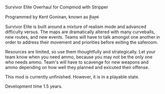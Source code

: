 Survivor Elite Overhaul for Compmod with Stripper

Programmed by Kent Goninan, known as Ɽǝϻɨ

Survivor Elite is built around a mixture of realism mode and advanced difficulty versus. The maps are dramatically altered with many curveballs, new routes, and new events. Teams will have to talk amongst one another in order to address their movement and priorities before exiting the saferoom. 

Resources are limited, so use them thoughtfully and strategically. Let your team know when you need ammo, because you may not be the only one who needs ammo. Team's will have to scavenge for new weapons and ammo depending on how well they planned and exicuted their offense.  

This mod is currently unfinished. However, it is in a playable state. 

Development time 1.5 years.
